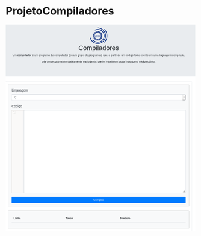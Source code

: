 # ProjetoCompiladores

![](https://raw.githubusercontent.com/BrunoShimura/ProjetoCompiladores/master/img/imagem.png)